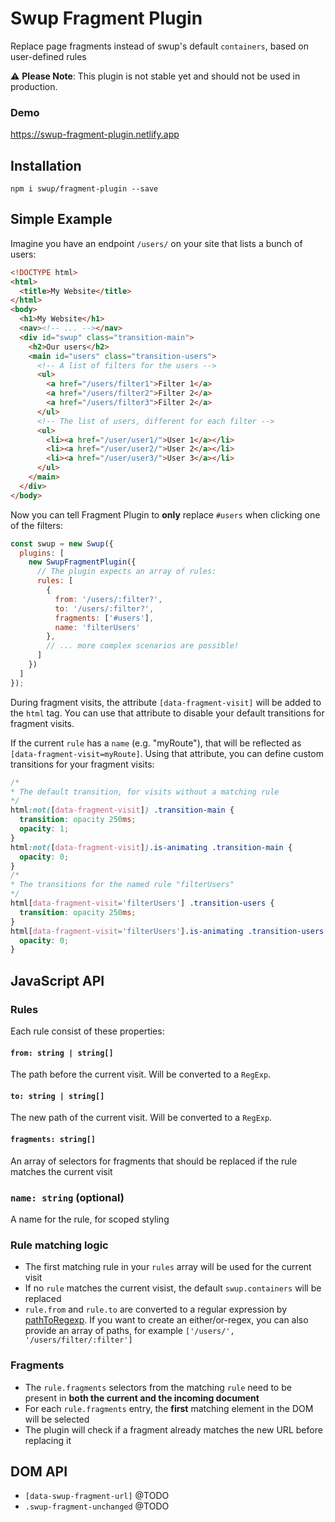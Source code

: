 # Swup Fragment Plugin

Replace page fragments instead of swup's default `containers`, based on user-defined rules

⚠️ **Please Note**: This plugin is not stable yet and should not be used in production.

### Demo

https://swup-fragment-plugin.netlify.app

## Installation

```shell
npm i swup/fragment-plugin --save
```

## Simple Example

Imagine you have an endpoint `/users/` on your site that lists a bunch of users:

```html
<!DOCTYPE html>
<html>
  <title>My Website</title>
</html>
<body>
  <h1>My Website</h1>
  <nav><!-- ... --></nav>
  <div id="swup" class="transition-main">
    <h2>Our users</h2>
    <main id="users" class="transition-users">
      <!-- A list of filters for the users -->
      <ul>
        <a href="/users/filter1">Filter 1</a>
        <a href="/users/filter2">Filter 2</a>
        <a href="/users/filter3">Filter 2</a>
      </ul>
      <!-- The list of users, different for each filter -->
      <ul>
        <li><a href="/user/user1/">User 1</a></li>
        <li><a href="/user/user2/">User 2</a></li>
        <li><a href="/user/user3/">User 3</a></li>
      </ul>
    </main>
  </div>
</body>
```

Now you can tell Fragment Plugin to **only** replace `#users` when clicking one of the filters:

```js
const swup = new Swup({
  plugins: [
    new SwupFragmentPlugin({
      // The plugin expects an array of rules:
      rules: [
        {
          from: '/users/:filter?',
          to: '/users/:filter?',
          fragments: ['#users'],
          name: 'filterUsers'
        },
        // ... more complex scenarios are possible!
      ]
    })
  ]
});
```
During fragment visits, the attribute `[data-fragment-visit]` will be added to the `html` tag. You can use that
attribute to disable your default transitions for fragment visits.

If the current `rule` has a `name` (e.g. "myRoute"), that will be reflected as `[data-fragment-visit=myRoute]`. Using that attribute, you can define custom transitions for your fragment visits:

```css
/*
* The default transition, for visits without a matching rule
*/
html:not([data-fragment-visit]) .transition-main {
  transition: opacity 250ms;
  opacity: 1;
}
html:not([data-fragment-visit]).is-animating .transition-main {
  opacity: 0;
}
/*
* The transitions for the named rule "filterUsers"
*/
html[data-fragment-visit='filterUsers'] .transition-users {
  transition: opacity 250ms;
}
html[data-fragment-visit='filterUsers'].is-animating .transition-users {
  opacity: 0;
}
```

## JavaScript API

### Rules

Each rule consist of these properties:

#### `from: string | string[]`

The path before the current visit. Will be converted to a `RegExp`.

#### `to: string | string[]`

The new path of the current visit. Will be converted to a `RegExp`.

#### `fragments: string[]`

An array of selectors for fragments that should be replaced if the rule matches the current visit

### `name: string` (optional)

A name for the rule, for scoped styling

### Rule matching logic

- The first matching rule in your `rules` array will be used for the current visit
- If no `rule` matches the current visist, the default `swup.containers` will be replaced
- `rule.from` and `rule.to` are converted to a regular expression by [pathToRegexp](https://github.com/pillarjs/path-to-regexp). If you want to create an either/or-regex, you can also provide an array of paths, for example `['/users/', '/users/filter/:filter']`

### Fragments

- The `rule.fragments` selectors from the matching `rule` need to be present in **both the current and the incoming document**
- For each `rule.fragments` entry, the **first** matching element in the DOM will be selected
- The plugin will check if a fragment already matches the new URL before replacing it

## DOM API

- `[data-swup-fragment-url]` @TODO
- `.swup-fragment-unchanged` @TODO
